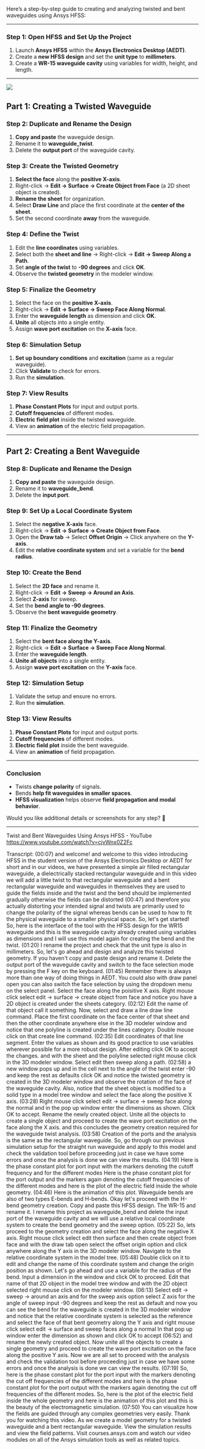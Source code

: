 Here’s a step-by-step guide to creating and analyzing twisted and bent waveguides using Ansys HFSS:

---

### **Step 1: Open HFSS and Set Up the Project**
1. Launch **Ansys HFSS** within the **Ansys Electronics Desktop (AEDT)**.
2. Create a **new HFSS design** and set the **unit type** to **millimeters**.
3. Create a **WR-15 waveguide cavity** using variables for width, height, and length.

---

![](../image/t1.gif)


## **Part 1: Creating a Twisted Waveguide**
### **Step 2: Duplicate and Rename the Design**
1. **Copy and paste** the waveguide design.
2. Rename it to **waveguide_twist**.
3. Delete the **output port** of the waveguide cavity.

### **Step 3: Create the Twisted Geometry**
1. **Select the face** along the **positive X-axis**.
2. Right-click → **Edit → Surface → Create Object from Face** (a 2D sheet object is created).
3. **Rename the sheet** for organization.
4. Select **Draw Line** and place the first coordinate at the **center of the sheet**.
5. Set the second coordinate **away** from the waveguide.

### **Step 4: Define the Twist**
1. Edit the **line coordinates** using variables.
2. Select both the **sheet and line** → Right-click → **Edit → Sweep Along a Path**.
3. Set **angle of the twist** to **-90 degrees** and click **OK**.
4. Observe the **twisted geometry** in the modeler window.

### **Step 5: Finalize the Geometry**
1. Select the face on the **positive X-axis**.
2. Right-click → **Edit → Surface → Sweep Face Along Normal**.
3. Enter the **waveguide length** as dimension and click **OK**.
4. **Unite** all objects into a single entity.
5. Assign **wave port excitation** on the **X-axis** face.

### **Step 6: Simulation Setup**
1. **Set up boundary conditions** and **excitation** (same as a regular waveguide).
2. Click **Validate** to check for errors.
3. Run the **simulation**.

### **Step 7: View Results**
1. **Phase Constant Plots** for input and output ports.
2. **Cutoff frequencies** of different modes.
3. **Electric field plot** inside the twisted waveguide.
4. View an **animation** of the electric field propagation.

---

## **Part 2: Creating a Bent Waveguide**
### **Step 8: Duplicate and Rename the Design**
1. **Copy and paste** the waveguide design.
2. Rename it to **waveguide_bend**.
3. Delete the **input port**.

### **Step 9: Set Up a Local Coordinate System**
1. Select the **negative X-axis** face.
2. Right-click → **Edit → Surface → Create Object from Face**.
3. Open the **Draw tab** → Select **Offset Origin** → Click anywhere on the **Y-axis**.
4. Edit the **relative coordinate system** and set a variable for the **bend radius**.

### **Step 10: Create the Bend**
1. Select the **2D face** and rename it.
2. Right-click → **Edit → Sweep → Around an Axis**.
3. Select **Z-axis** for sweep.
4. Set the **bend angle to -90 degrees**.
5. Observe the **bent waveguide geometry**.

### **Step 11: Finalize the Geometry**
1. Select the **bent face along the Y-axis**.
2. Right-click → **Edit → Surface → Sweep Face Along Normal**.
3. Enter the **waveguide length**.
4. **Unite all objects** into a single entity.
5. Assign **wave port excitation** on the **Y-axis** face.

### **Step 12: Simulation Setup**
1. Validate the setup and ensure no errors.
2. Run the **simulation**.

### **Step 13: View Results**
1. **Phase Constant Plots** for input and output ports.
2. **Cutoff frequencies** of different modes.
3. **Electric field plot** inside the bent waveguide.
4. View an **animation** of field propagation.

---

### **Conclusion**
- Twists **change polarity** of signals.
- Bends **help fit waveguides in smaller spaces**.
- **HFSS visualization** helps observe **field propagation and modal behavior**.

Would you like additional details or screenshots for any step? 🚀

---

Twist and Bent Waveguides Using Ansys HFSS - YouTube
https://www.youtube.com/watch?v=cjvWnx0Z2Fc

Transcript:
(00:07) and welcome! and welcome to this video introducing HFSS in the student version of the Ansys Electronics Desktop or AEDT for short and in our videos, we have presented a simple air filled rectangular waveguide, a dielectrically stacked rectangular waveguide and in this video we will add a little twist to that rectangular waveguide and a bent rectangular waveguide and waveguides in themselves they are used to guide the fields inside and the twist and the bend should be implemented gradually otherwise the fields can be distorted
(00:47) and therefore you actually distorting your intended signal and twists are primarily used to change the polarity of the signal whereas bends can be used to how to fit the physical waveguide to a smaller physical space. So, let's get started! So, here is the interface of the tool with the HFSS design for the WR15 waveguide and this is the waveguide cavity already created using variables as dimensions and I will use this model again for creating the bend and the twist.
(01:20) I rename the project and check that the unit type is also in millimeters. So, let's go ahead and design and analyze this twisted geometry. If you haven't copy and paste design and rename it. Delete the output port of the waveguide cavity and switch to the face selection mode by pressing the F key on the keyboard.
(01:45) Remember there is always more than one way of doing things in AEDT. You could also with draw panel open you can also switch the face selection by using the dropdown menu on the select panel. Select the face along the poisitive X axis. Right mouse click select edit -> surface -> create object from face and notice you have a 2D object is created under the sheets category.
(02:12) Edit the name of that object call it something. Now, select and draw a line draw line command. Place the first coordinate on the face center of that sheet and then the other coordinate anywhere else in the 3D modeler window and notice that one polyline is created under the lines category. Double mouse click on that create line command.
(02:35) Edit coordinates of that line segment. Enter the values as shown and its good practice to use variables wherever possible for a more robust design. After editing click OK to accept the changes. and with the sheet and the polyline selected right mouse click in the 3D modeler window. Select edit then sweep along a path.
(02:58) a new window pops up and in the cell next to the angle of the twist enter -90 and keep the rest as defaults click OK and notice the twisted geometry is created in the 3D modeler window and observe the rotation of the face of the waveguide cavity. Also, notice that the sheet object is modified to a solid type in a model tree window and select the face along the positive X axis.
(03:28) Right mouse click select edit -> surface -> sweep face along the normal and in the pop up window enter the dimensions as shown. Click OK to accept. Rename the newly created object. Unite all the objects to create a single object and proceed to create the wave port excitation on the face along the X axis. and this concludes the geometry creation required for the waveguide twist analysis.
(03:58) Creation of the ports and the analysis is the same as the rectangular waveguide. So, go through our previous simulation setup for the straight run waveguide and apply to this model and check the validation tool before proceeding just in case we have some errors and once the analysis is done we can view the results.
(04:19) Here is the phase constant plot for port input with the markers denoting the cutoff frequency and for the different modes Here is the phase constant plot for the port output and the markers again denoting the cutoff frequencies of the different modes and here is the plot of the electric field inside the whole geometry.
(04:46) Here is the animation of this plot. Waveguide bends are also of two types E-bends and H-bends. Okay let's proceed with the H-bend geometry creation. Copy and paste this HFSS design. The WR-15 and rename it. I rename this project as waveguide_bend and delete the input port of the waveguide cavity and we will use a relative local coordinate system to create the bend geometry and the sweep option.
(05:22) So, lets proceed to the geometry creation and select the face along the negative X axis. Right mouse click select edit then surface and then create object from face and with the draw tab open select the offset origin option and click anywhere along the Y axis in the 3D modeler window. Navigate to the relative coordinate system in the model tree.
(05:48) Double click on it to edit and change the name of this coordinate system and change the origin position as shown. Let's go ahead and use a variable for the radius of the bend. Input a dimension in the window and click OK to proceed. Edit that name of that 2D object in the model tree window and with the 2D object selected right mouse click on the modeler window.
(06:13) Select edit -> sweep -> around an axis and for the sweep axis option select Z axis for the angle of sweep input -90 degrees and keep the rest as default and now you can see the bend for the waveguide is created in the 3D modeler window and notice that the relative coordinate system is selected as the reference and select the face of that bent geometry along the Y axis and right mouse click select edit -> surface and sweep faces along a normal In that pop up window enter the dimension as shown and click OK to accept
(06:52) and rename the newly created object. Now unite all the objects to create a single geometry and proceed to create the wave port excitation on the face along the positive Y axis. Now we are all set to proceed with the analysis and check the validation tool before proceeding just in case we have some errors and once the analysis is done we can view the results.
(07:19) So, here is the phase constant plot for the port input with the markers denoting the cut off frequencies of the different modes and here is the phase constant plot for the port output with the markers again denoting the cut off frequencies of the different modes. So, here is the plot of the electric field inside the whole geometry and here is the animation of this plot and this is the beauty of the electromagnetic simulation.
(07:50) You can visualize how the fields are guided through any complex geometries very easily. Thank you for watching this video. As we create a model geometry for a twisted waveguide and a bent rectangular waveguide. View the simulation results and view the field patterns. Visit courses.ansys.com and watch our video modules on all of the Ansys simulation tools as well as related topics.
